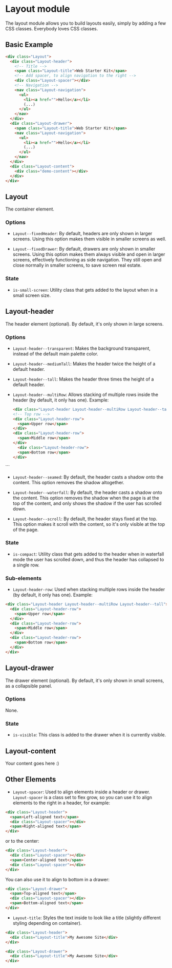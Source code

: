 # Layout module

The layout module allows you to build layouts easily, simply by adding a few CSS classes. Everybody loves CSS classes.

## Basic Example

```html
<div class="Layout">
  <div class="Layout-header">
    <!-- Title -->
    <span class="Layout-title">Web Starter Kit</span>
    <!-- Add spacer, to align navigation to the right -->
    <div class="Layout-spacer"></div>
    <!-- Navigation -->
    <nav class="Layout-navigation">
      <ul>
        <li><a href="">Hello</a></li>
        (...)
      </ul>
    </nav>
  </div>
  <div class="Layout-drawer">
    <span class="Layout-title">Web Starter Kit</span>
    <nav class="Layout-navigation">
      <ul>
        <li><a href="">Hello</a></li>
        (...)
      </ul>
    </nav>
  </div>
  <div class="Layout-content">
    <div class="demo-content"></div>
  </div>
</div>
```

## Layout

The container element.

### Options

- `Layout--fixedHeader`:
  By default, headers are only shown in larger screens. Using this option makes them visible in smaller screens as well.

- `Layout--fixedDrawer`:
  By default, drawers are only shown in smaller screens. Using this option makes them always visible and open in larger screens, effectively functioning as side navigation. They still open and close normally in smaller screens, to save screen real estate.

### State

- `is-small-screen`:
  Utility class that gets added to the layout when in a small screen size.


## Layout-header

The header element (optional). By default, it's only shown in large screens.

### Options

- `Layout-header--transparent`:
  Makes the background transparent, instead of the default main palette color.

- `Layout-header--mediumTall`:
  Makes the header twice the height of a default header.

- `Layout-header--tall`:
  Makes the header three times the height of a default header.

- `Layout-header--multiRow`:
  Allows stacking of multiple rows inside the header (by default, it only has one). Example:
  ```html
  <div class="Layout-header Layout-header--multiRow Layout-header--tall">
  <!-- Top row -->
  <div class="Layout-header-row">
    <span>Upper row</span>
  </div>
  <div class="Layout-header-row">
    <span>Middle row</span>
  </div>
    <div class="Layout-header-row">
    <span>Bottom row</span>
  </div>
</div>
  ```

- `Layout-header--seamed`:
  By default, the header casts a shadow onto the content. This option removes the shadow altogether.

- `Layout-header--waterfall`:
  By default, the header casts a shadow onto the content. This option removes the shadow when the page is at the top of the content, and only shows the shadow if the user has scrolled down.

- `Layout-header--scroll`:
  By default, the header stays fixed at the top. This option makes it scroll with the content, so it's only visible at the top of the page.

### State

- `is-compact`:
  Utility class that gets added to the header when in waterfall mode the user has scrolled down, and thus the header has collapsed to a single row.


### Sub-elements

-  `Layout-header-row`:
  Used when stacking multiple rows inside the header (by default, it only has one). Example:

  ```html
  <div class="Layout-header Layout-header--multiRow Layout-header--tall">
    <div class="Layout-header-row">
      <span>Upper row</span>
    </div>
    <div class="Layout-header-row">
      <span>Middle row</span>
    </div>
    <div class="Layout-header-row">
      <span>Bottom row</span>
    </div>
  </div>
  ```

## Layout-drawer

The drawer element (optional). By default, it's only shown in small screens, as a collapsible panel.

### Options

None.

### State

- `is-visible`:
  This class is added to the drawer when it is currently visible.


## Layout-content

Your content goes here :)


## Other Elements

-  `Layout-spacer`:
  Used to align elements inside a header or drawer. `Layout-spacer` is a class set to flex grow, so you can use it to align elements to the right in a header, for example:
  ```html
  <div class="Layout-header">
    <span>Left-aligned text</span>
    <div class="Layout-spacer"></div>
    <span>Right-aligned text</span>
  </div>
  ```
  or to the center:
  ```html
  <div class="Layout-header">
    <div class="Layout-spacer"></div>
    <span>Center-aligned text</span>
    <div class="Layout-spacer"></div>
  </div>
  ```
  You can also use it to align to bottom in a drawer:
  ```html
  <div class="Layout-drawer">
    <span>Top-aligned text</span>
    <div class="Layout-spacer"></div>
    <span>Bottom-aligned text</span>
  </div>
  ```

-  `Layout-title`:
  Styles the text inside to look like a title (slightly different styling depending on container).
  ```html
  <div class="Layout-header">
    <div class="Layout-title">My Awesome Site</div>
  </div>
  ```
  ```html
  <div class="Layout-drawer">
    <div class="Layout-title">My Awesome Site</div>
  </div>
  ```
